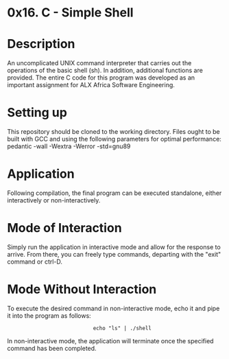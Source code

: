  <h1>0x16. C - Simple Shell</h1>

<h1>Description</h1>

An uncomplicated UNIX command interpreter that carries out the operations of the basic shell (sh). In addition, additional functions are provided. The entire C code for this program was developed as an important assignment for ALX Africa Software Engineering.

<h1>Setting up</h1>

This repository should be cloned to the working directory. Files ought to be built with GCC and using the following parameters for optimal performance: pedantic -wall -Wextra -Werror -std=gnu89

<h1>Application</h1>

Following compilation, the final program can be executed standalone, either interactively or non-interactively.

<h1>Mode of Interaction</h1>

Simply run the application in interactive mode and allow for the response to arrive. From there, you can freely type commands, departing with the "exit" command or ctrl-D.

<h1>Mode Without Interaction</h1>

To execute the desired command in non-interactive mode, echo it and pipe it into the program as follows:

                                echo "ls" | ./shell

In non-interactive mode, the application will terminate once the specified command has been completed.
